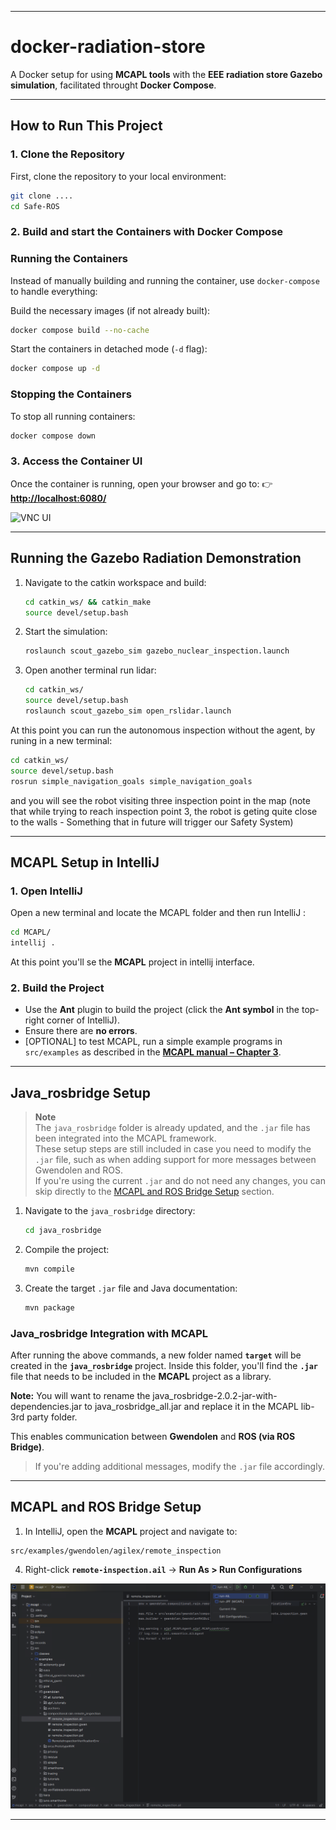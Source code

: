 
---

# **docker-radiation-store**  
A Docker setup for using **MCAPL tools** with the **EEE radiation store Gazebo simulation**, facilitated throught **Docker Compose**.

---

## **How to Run This Project**  

### **1. Clone the Repository**  
First, clone the repository to your local environment:  

```sh
git clone ....
cd Safe-ROS
```

### **2. Build and start the Containers with Docker Compose**  
### Running the Containers
Instead of manually building and running the container, use `docker-compose` to handle everything:

Build the necessary images (if not already built):

```sh
docker compose build --no-cache
```

Start the containers in detached mode (`-d` flag):
```sh
docker compose up -d
```

### Stopping the Containers
To stop all running containers:

```sh
docker compose down
```



<!--
### **2. Build the Docker Image**  
Use one of the following commands to build your Docker image:  

#### **Using `docker build`**
```sh
docker build -t YOUR_IMAGE_NAME:YOUR_IMAGE_TAG .
```

#### **Using `docker buildx` (for different architectures)**
- **For amd64**  
  ```sh
  docker buildx build --platform=linux/amd64 --progress=plain -t YOUR_IMAGE_NAME:YOUR_IMAGE_TAG .
  ```
- **For arm64**  
  ```sh
  docker buildx build --platform=linux/arm64 --progress=plain -t YOUR_IMAGE_NAME:YOUR_IMAGE_TAG .
  ```

> Replace `YOUR_IMAGE_NAME` and `YOUR_IMAGE_TAG` with your preferred image name and tag.

#### **Example (What I'm Running)**
```sh
docker buildx build --platform=linux/amd64 --progress=plain -t ros-noetic:radiation-storage .
```

---

### **3. Run the Docker Container**  
Start the container and expose it on port **6080**:

```sh
docker run -p 6080:80 --security-opt seccomp=unconfined --shm-size=512m --name YOUR_CONTAINER_NAME IMAGE:VERSION
```

> Replace `YOUR_CONTAINER_NAME` with your desired container name.

#### **Example (What I'm Running)**
```sh
docker run -p 6080:80 --security-opt seccomp=unconfined --shm-size=512m --name radiation-storage ros-noetic:radiation-storage
```

-->

### **3. Access the Container UI**  
Once the container is running, open your browser and go to:
👉 **[http://localhost:6080/](http://localhost:6080/)**  

![VNC UI](localhost-6080.png)

---

## **Running the Gazebo Radiation Demonstration**  


1. Navigate to the catkin workspace and build:  
   ```sh
   cd catkin_ws/ && catkin_make
   source devel/setup.bash
   ```

2. Start the simulation:  
   ```sh
   roslaunch scout_gazebo_sim gazebo_nuclear_inspection.launch
   ```

3. Open another terminal run lidar:  
   ```sh
   cd catkin_ws/
   source devel/setup.bash
   roslaunch scout_gazebo_sim open_rslidar.launch
   ```

At this point you can run the autonomous inspection without the agent, by runing in a new terminal:
   ```sh
   cd catkin_ws/
   source devel/setup.bash
   rosrun simple_navigation_goals simple_navigation_goals
   ```
and you will see the robot visiting three inspection point in the map (note that while trying to reach inspection point 3, the robot is geting quite close to the walls - Something that in future will trigger our Safety System)

---

## **MCAPL Setup in IntelliJ**  

### **1. Open IntelliJ**
Open a new terminal and locate the MCAPL folder and then run IntelliJ :  
```sh
cd MCAPL/
intellij .
```
At this point you'll se the **MCAPL** project in intellij interface.

### **2. Build the Project**
- Use the **Ant** plugin to build the project (click the **Ant symbol** in the top-right corner of IntelliJ).  
- Ensure there are **no errors**.
- [OPTIONAL] to test MCAPL, run a simple example programs in `src/examples` as described in the **[MCAPL manual – Chapter 3](https://github.com/mcapl/mcapl/tree/master/doc/manual)**.

---

## **Java_rosbridge Setup**  

> **Note**  
> The `java_rosbridge` folder is already updated, and the `.jar` file has been integrated into the MCAPL framework.  
> These setup steps are still included in case you need to modify the `.jar` file, such as when adding support for more messages between Gwendolen and ROS.  
> If you're using the current `.jar` and do not need any changes, you can skip directly to the [MCAPL and ROS Bridge Setup](#mcapl-and-ros-bridge-setup) section.


1. Navigate to the `java_rosbridge` directory:  
   ```sh
   cd java_rosbridge
   ```

2. Compile the project:  
   ```sh
   mvn compile
   ```

3. Create the target `.jar` file and Java documentation:  
   ```sh
   mvn package
   ```

### **Java_rosbridge Integration with MCAPL**
After running the above commands, a new folder named **`target`** will be created in the **`java_rosbridge`** project. Inside this folder, you'll find the **`.jar`** file that needs to be included in the **MCAPL** project as a library.  

**Note:** You will want to rename the java_rosbridge-2.0.2-jar-with-dependencies.jar to java_rosbridge_all.jar and replace it in the MCAPL lib-3rd party folder.

This enables communication between **Gwendolen** and **ROS (via ROS Bridge)**.  
> If you're adding additional messages, modify the `.jar` file accordingly.

---

## **MCAPL and ROS Bridge Setup**  

1.  In IntelliJ, open the **MCAPL** project and navigate to:  
   ```
   src/examples/gwendolen/agilex/remote_inspection
   ```
4. Right-click **`remote-inspection.ail`** → **Run As > Run Configurations**  

![IntelliJ](Intellij.png)

---
